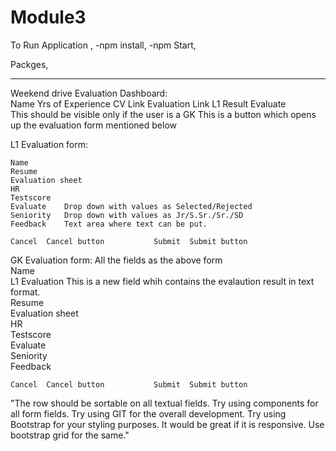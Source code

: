 # Module3
To Run Application ,
-npm install, 
-npm Start,

Packges, 


---------------------------------------------------------------------------------------

Weekend drive Evaluation
Dashboard:							
	Name	Yrs of Experience	CV Link	Evaluation Link	L1 Result	Evaluate	
					This should be visible only if the user is a GK	This is a button which opens up the evaluation form mentioned below	
							
L1 Evaluation form:							
							
	Name						
	Resume						
	Evaluation sheet						
	HR						
	Testscore						
	Evaluate	Drop down with values as Selected/Rejected					
	Seniority	Drop down with values as Jr/S.Sr./Sr./SD					
	Feedback	Text area where text can be put.					
							
	Cancel	Cancel button			Submit	Submit button	
							
GK Evaluation form:	All the fields as the above form						
	Name						
	L1 Evaluation	This is a new field whih contains the evalaution result in text format.					
	Resume						
	Evaluation sheet						
	HR						
	Testscore						
	Evaluate						
	Seniority						
	Feedback						
							
	Cancel	Cancel button			Submit	Submit button	
							
							
"The row should be sortable on all textual fields.
Try using components for all form fields.
Try using GIT for the overall development.
Try using Bootstrap for your styling purposes.
It would be great if it is responsive. Use bootstrap grid for the same."							
